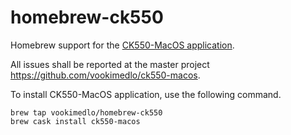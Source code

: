 # homebrew-ck550
Homebrew support for the [CK550-MacOS application][1].

All issues shall be reported at the master project https://github.com/vookimedlo/ck550-macos.

To install CK550-MacOS application, use the following command. 

```
brew tap vookimedlo/homebrew-ck550
brew cask install ck550-macos
```

[1]: https://github.com/vookimedlo/ck550-macos
